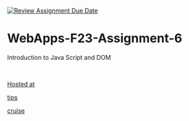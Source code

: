 [![Review Assignment Due Date](https://classroom.github.com/assets/deadline-readme-button-24ddc0f5d75046c5622901739e7c5dd533143b0c8e959d652212380cedb1ea36.svg)](https://classroom.github.com/a/b9NC0g7h)
# WebApps-F23-Assignment-6
Introduction to Java Script and DOM


<br>

[Hosted at](https://44-563-webapps-f23.github.io/44563-webapps-f23-assignment6-SaiUjwal296/author.html)
<br>

[tips](https://44-563-webapps-f23.github.io/44563-webapps-f23-assignment6-SaiUjwal296/tips.html)
<br>

[cruise](https://44-563-webapps-f23.github.io/44563-webapps-f23-assignment6-SaiUjwal296/cruise.html)

